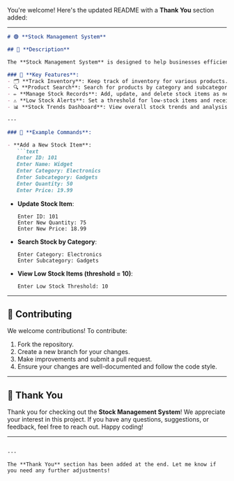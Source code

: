 You're welcome! Here's the updated README with a **Thank You** section added:

---

```markdown
# 🟢 **Stock Management System**

## 💬 **Description**

The **Stock Management System** is designed to help businesses efficiently manage their inventory. This system allows users to track inventory levels, manage stock records, search for products by category/subcategory, generate alerts for low-stock items, and provides a dashboard for stock trends and analysis.

### 🚀 **Key Features**:
- 🗂 **Track Inventory**: Keep track of inventory for various products.
- 🔍 **Product Search**: Search for products by category and subcategory.
- ✏️ **Manage Stock Records**: Add, update, and delete stock items as needed.
- ⚠️ **Low Stock Alerts**: Set a threshold for low-stock items and receive alerts when stock falls below this threshold.
- 📊 **Stock Trends Dashboard**: View overall stock trends and analysis, including total items and stock value.

---

### 🎯 **Example Commands**:

- **Add a New Stock Item**:
   ```text
   Enter ID: 101
   Enter Name: Widget
   Enter Category: Electronics
   Enter Subcategory: Gadgets
   Enter Quantity: 50
   Enter Price: 19.99
   ```

- **Update Stock Item**:
   ```text
   Enter ID: 101
   Enter New Quantity: 75
   Enter New Price: 18.99
   ```

- **Search Stock by Category**:
   ```text
   Enter Category: Electronics
   Enter Subcategory: Gadgets
   ```

- **View Low Stock Items (threshold = 10)**:
   ```text
   Enter Low Stock Threshold: 10
   ```

---

## 🙌 **Contributing**

We welcome contributions! To contribute:

1. Fork the repository.
2. Create a new branch for your changes.
3. Make improvements and submit a pull request.
4. Ensure your changes are well-documented and follow the code style.

---

## 🙏 **Thank You**

Thank you for checking out the **Stock Management System**! We appreciate your interest in this project. If you have any questions, suggestions, or feedback, feel free to reach out. Happy coding!

---

```

---

The **Thank You** section has been added at the end. Let me know if you need any further adjustments!
